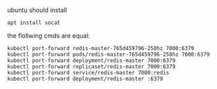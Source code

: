 ubuntu should install 

	apt install socat


the flollwing cmds are equal:

	kubectl port-forward redis-master-765d459796-258hz 7000:6379
	kubectl port-forward pods/redis-master-765d459796-258hz 7000:6379
	kubectl port-forward deployment/redis-master 7000:6379
	kubectl port-forward replicaset/redis-master 7000:6379
	kubectl port-forward service/redis-master 7000:redis
	kubectl port-forward deployment/redis-master :6379
